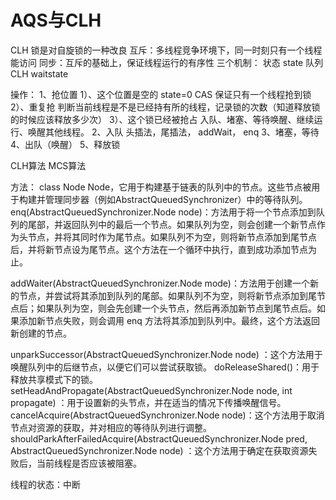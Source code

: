 # AQS与CLH

CLH 锁是对自旋锁的一种改良
互斥：多线程竞争环境下，同一时刻只有一个线程能访问
同步：互斥的基础上，保证线程运行的有序性
三个机制：
状态  state
队列  CLH
waitstate

操作：
    1、抢位置
        1）、这个位置是空的  state=0  CAS  保证只有一个线程抢到锁
        2）、重复抢   判断当前线程是不是已经持有所的线程，记录锁的次数（知道释放锁的时候应该释放多少次）
        3）、这个锁已经被抢占  入队、堵塞、等待唤醒、继续运行、唤醒其他线程。
    2、入队  头插法，尾插法，  addWait， enq
    3、堵塞，等待
    4、出队（唤醒）
    5、释放锁




CLH算法
MCS算法


方法：
class Node
Node，它用于构建基于链表的队列中的节点。这些节点被用于构建并管理同步器（例如AbstractQueuedSynchronizer）中的等待队列。
enq(AbstractQueuedSynchronizer.Node node)：方法用于将一个节点添加到队列的尾部，并返回队列中的最后一个节点。如果队列为空，则会创建一个新节点作为头节点，并将其同时作为尾节点。如果队列不为空，则将新节点添加到尾节点后，并将新节点设为尾节点。这个方法在一个循环中执行，直到成功添加节点为止。

addWaiter(AbstractQueuedSynchronizer.Node mode)：方法用于创建一个新的节点，并尝试将其添加到队列的尾部。如果队列不为空，则将新节点添加到尾节点后；如果队列为空，则会先创建一个头节点，然后再添加新节点到尾节点后。如果添加新节点失败，则会调用 enq 方法将其添加到队列中。最终，这个方法返回新创建的节点。

unparkSuccessor(AbstractQueuedSynchronizer.Node node) ：这个方法用于唤醒队列中的后继节点，以便它们可以尝试获取锁。
doReleaseShared()：用于释放共享模式下的锁。
setHeadAndPropagate(AbstractQueuedSynchronizer.Node node, int propagate) ：用于设置新的头节点，并在适当的情况下传播唤醒信号。
cancelAcquire(AbstractQueuedSynchronizer.Node node)：这个方法用于取消节点对资源的获取，并对相应的等待队列进行调整。
 shouldParkAfterFailedAcquire(AbstractQueuedSynchronizer.Node pred, AbstractQueuedSynchronizer.Node node) ：这个方法用于确定在获取资源失败后，当前线程是否应该被阻塞。



线程的状态：中断

